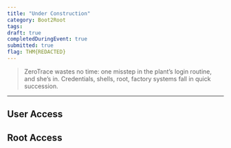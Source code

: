 ```yaml
---
title: "Under Construction"
category: Boot2Root
tags: 
draft: true
completedDuringEvent: true
submitted: true
flag: THM{REDACTED}
---
```

> ZeroTrace wastes no time: one misstep in the plant’s login routine, and she’s in. Credentials, shells, root, factory systems fall in quick succession.

---

## User Access

## Root Access
